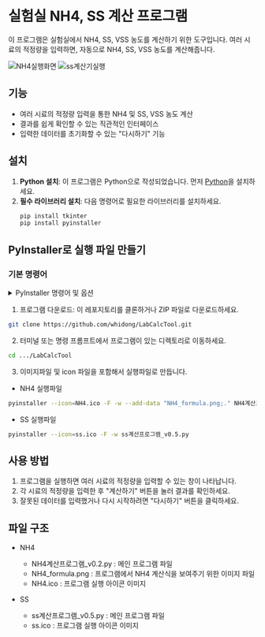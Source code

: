 # 실험실 NH4, SS 계산 프로그램

이 프로그램은 실험실에서 NH4, SS, VSS 농도를 계산하기 위한 도구입니다. 여러 시료의 적정량을 입력하면, 자동으로 NH4, SS, VSS 농도를 계산해줍니다.

![NH4실행화면](https://github.com/user-attachments/assets/b349ed3c-5c61-4482-b04a-4fbdc77a6ece)
![ss계산기실행](https://github.com/user-attachments/assets/9691b76a-abf1-4254-a04d-0c19e9bd6d49)


## 기능

- 여러 시료의 적정량 입력을 통한 NH4 및 SS, VSS 농도 계산
- 결과를 쉽게 확인할 수 있는 직관적인 인터페이스
- 입력한 데이터를 초기화할 수 있는 "다시하기" 기능

## 설치

1. **Python 설치**: 이 프로그램은 Python으로 작성되었습니다. 먼저 [Python](https://www.python.org/downloads/)을 설치하세요.
2. **필수 라이브러리 설치**: 다음 명령어로 필요한 라이브러리를 설치하세요.
   ```bash
   pip install tkinter
   pip install pyinstaller
    ```

## PyInstaller로 실행 파일 만들기

### 기본 명령어

<details>
  <summary>PyInstaller 명령어 및 옵션</summary>

  PyInstaller는 Python 스크립트를 배포에 용이한 독립 실행형 실행 파일로 패키징합니다.

  ```bash
  pyinstaller [OPTIONS] scriptname.py
 ```
  - -F, --onefile : 하나의 독립 실행 파일로 패키징 합니다.
  - -D, --onedir : 기본 옵션, 여러 파일로 분리하여 저장합니다.
  - -w, --windowed/ --noconsole : 콘솔 창을 숨깁니다.
    
   ```bash
pyinstaller -F scriptname.py
 ```

  - -i, --icon <icon파일> : 실행 파일의 아이콘을 설정합니다.
    
 ```bash
pyinstaller --icon=파일명.ico scriptname.py
 ```

  - -add-date "SRC;DEST" (windows) / -add-date "SRC:DEST" (unix) : 외부 데이터 파일을 포함합니다.
    
    - SRC : 포함할 파일 또는 디렉토리의 경로 (터미널 위치가 파일위치랑 동일할 경우 파일명만 입력하면됨)
    - DEST : 실행 파일 내에서 해당 파일 또는 디렉토리의 위치를 지정 ("." 만 입력하면 root 디렉토리에 위치하게됨)
    
 ```bash
pyinstaller --add-data "data.txt;." scriptname.py
 ```

- --clean: 빌드 폴더와 캐시를 지우고 빌드합니다.
- --upx-dir <UPX_DIR>: UPX 압축기를 사용해 실행 파일을 더 작게 만듭니다.
- --specpath <DIR>: .spec 파일의 경로를 지정합니다.

 ```bash
pyinstaller --specpath=build scriptname.py
 ```

- --distpath <DIR>: 최종 실행 파일이 생성될 경로를 지정합니다.

 ```bash
pyinstaller --distpath=output scriptname.py
 ```

</details>

1. 프로그램 다운로드: 이 레포지토리를 클론하거나 ZIP 파일로 다운로드하세요.
 ```bash
git clone https://github.com/whidong/LabCalcTool.git
 ```
2. 터미널 또는 명령 프롬프트에서 프로그램이 있는 디렉토리로 이동하세요.
 ```bash
cd .../LabCalcTool
 ```
3. 이미지파일 및 icon 파일을 포함해서 실행파일로 만듭니다.

- NH4 실행파일
 ```bash
pyinstaller --icon=NH4.ico -F -w --add-data "NH4_formula.png;." NH4계산프로그램_v0.2.py
 ```

- SS 실행파일
 ```bash
pyinstaller --icon=ss.ico -F -w ss계산프로그램_v0.5.py
 ```
  

## 사용 방법

1. 프로그램을 실행하면 여러 시료의 적정량을 입력할 수 있는 창이 나타납니다.
2. 각 시료의 적정량을 입력한 후 "계산하기" 버튼을 눌러 결과를 확인하세요.
3. 잘못된 데이터를 입력했거나 다시 시작하려면 "다시하기" 버튼을 클릭하세요.

## 파일 구조
- NH4
   - NH4계산프로그램_v0.2.py : 메인 프로그램 파일
   - NH4_formula.png : 프로그램에서 NH4 계산식을 보여주기 위한 이미지 파일
   - NH4.ico : 프로그램 실행 아이콘 이미지

- SS
  - ss계산프로그램_v0.5.py : 메인 프로그램 파일
  - ss.ico : 프로그램 실행 아이콘 이미지








